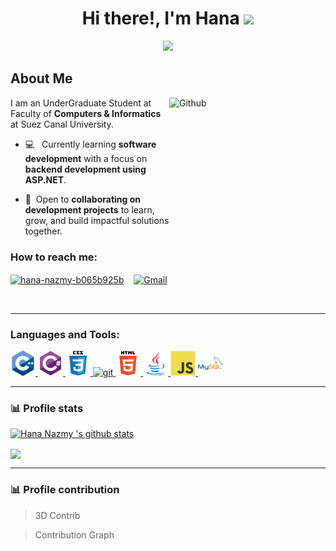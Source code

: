 <h1 align="center">Hi there!, I'm Hana <img src="https://media.giphy.com/media/hvRJCLFzcasrR4ia7z/giphy.gif" width="35"></h1>
<p align="center">
  <a href="https://github.com/DenverCoder1/readme-typing-svg"><img src="https://readme-typing-svg.demolab.com?font=Fira+Code&pause=1000&color=B5CF93&width=435&lines=Software+Engineer;.Net+developer;Continuously+expanding+my+knowledge+base"></a>
</p>

## About Me

<img align="right" width = 250px height = 200px alt="Github" src="https://media1.giphy.com/media/v1.Y2lkPTc5MGI3NjExOGR4c2lrd2wxaWhpdWFiOXM5M3Jub2cxYTJ2a2JwZnRwc2liODZndSZlcD12MV9pbnRlcm5hbF9naWZfYnlfaWQmY3Q9Zw/ve43TyDQ3B4me7d22z/giphy.gif" />

I am an UnderGraduate Student at Faculty of **Computers & Informatics** at Suez Canal University.


- 💻 &nbsp;  Currently learning **software development** with a focus on **backend development using ASP.NET**.
  
- 🤝&nbsp;   Open to **collaborating on development projects** to learn, grow, and build impactful solutions together.


  <!-- How to reach me -->
<h3 align="left">How to reach me:</h3>
<p align="left">
<a href="https://linkedin.com/in/hana-nazmy-b065b925b" target="blank"><img align="center" src="https://raw.githubusercontent.com/rahuldkjain/github-profile-readme-generator/master/src/images/icons/Social/linked-in-alt.svg" alt="hana-nazmy-b065b925b" height="30" width="40" /></a>
&nbsp;&nbsp;
<a href="mailto:your.email@gmail.com" target="_blank">
  <img align="center" src="https://img.shields.io/badge/Gmail-D14836?style=for-the-badge&logo=gmail&logoColor=white" alt="Gmail" height="30" width="50" />
</a>
</p>

<br/>

---

<h3 align="left">Languages and Tools:</h3>
<p align="left"> <a href="https://www.w3schools.com/cpp/" target="_blank" rel="noreferrer"> <img src="https://raw.githubusercontent.com/devicons/devicon/master/icons/cplusplus/cplusplus-original.svg" alt="cplusplus" width="40" height="40"/> </a> <a href="https://www.w3schools.com/cs/" target="_blank" rel="noreferrer"> <img src="https://raw.githubusercontent.com/devicons/devicon/master/icons/csharp/csharp-original.svg" alt="csharp" width="40" height="40"/> </a> <a href="https://www.w3schools.com/css/" target="_blank" rel="noreferrer"> <img src="https://raw.githubusercontent.com/devicons/devicon/master/icons/css3/css3-original-wordmark.svg" alt="css3" width="40" height="40"/> </a> <a href="https://git-scm.com/" target="_blank" rel="noreferrer"> <img src="https://www.vectorlogo.zone/logos/git-scm/git-scm-icon.svg" alt="git" width="40" height="40"/> </a> <a href="https://www.w3.org/html/" target="_blank" rel="noreferrer"> <img src="https://raw.githubusercontent.com/devicons/devicon/master/icons/html5/html5-original-wordmark.svg" alt="html5" width="40" height="40"/> </a> <a href="https://www.java.com" target="_blank" rel="noreferrer"> <img src="https://raw.githubusercontent.com/devicons/devicon/master/icons/java/java-original.svg" alt="java" width="40" height="40"/> </a> <a href="https://developer.mozilla.org/en-US/docs/Web/JavaScript" target="_blank" rel="noreferrer"> <img src="https://raw.githubusercontent.com/devicons/devicon/master/icons/javascript/javascript-original.svg" alt="javascript" width="40" height="40"/> </a> <a href="https://www.mysql.com/" target="_blank" rel="noreferrer"> <img src="https://raw.githubusercontent.com/devicons/devicon/master/icons/mysql/mysql-original-wordmark.svg" alt="mysql" width="40" height="40"/> </a> </p>








---




### 📊 Profile stats

[![Hana Nazmy 's github stats](https://github-readme-stats.vercel.app/api?username=hananazmy972&show_icons=true&title_color=fff&icon_color=79ff97&text_color=9f9f9f&bg_color=151515)](https://github.com/hananazmy972/github-readme-stats)

<p><img align="center" src="https://github-readme-streak-stats.herokuapp.com?user=hananazmy972&theme=dark" /></p>

---

### 📊 Profile contribution

> 3D Contrib


> Contribution Graph
